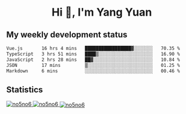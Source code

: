 <h1 align="center">Hi 👋, I'm Yang Yuan</h1>


## My weekly development status
<!--START_SECTION:waka-->

```txt
Vue.js       16 hrs 4 mins   █████████████████▓░░░░░░░   70.35 %
TypeScript   3 hrs 51 mins   ████▒░░░░░░░░░░░░░░░░░░░░   16.90 %
JavaScript   2 hrs 28 mins   ██▓░░░░░░░░░░░░░░░░░░░░░░   10.84 %
JSON         17 mins         ▒░░░░░░░░░░░░░░░░░░░░░░░░   01.25 %
Markdown     6 mins          ░░░░░░░░░░░░░░░░░░░░░░░░░   00.46 %
```

<!--END_SECTION:waka-->

## Statistics
<a href="https://github.com/anuraghazra/github-readme-stats">
  <img src="https://github-readme-stats.vercel.app/api/top-langs/?username=no5no6&theme=dracula" alt="no5no6">
</a>
<a href="https://github.com/anuraghazra/github-readme-stats">
  <img src="https://github-readme-stats.vercel.app/api?username=no5no6&show_icons=true&theme=dracula&line_height=40" alt="no5no6">
</a>
<a href="https://github.com/anuraghazra/github-readme-stats">
  <img align="center" src="https://github-readme-streak-stats.herokuapp.com/?user=no5no6&theme=dracula" alt="no5no6" />
</a>